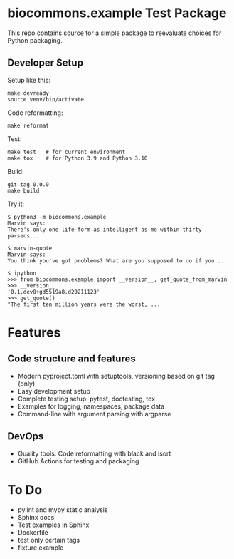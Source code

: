 # biocommons.example Test Package

This repo contains source for a simple package to reevaluate choices
for Python packaging.



## Developer Setup

Setup like this:

	make devready
    source venv/bin/activate
	
Code reformatting:

	make reformat

Test:

    make test   # for current environment
    make tox    # for Python 3.9 and Python 3.10

Build:

    git tag 0.0.0
	make build

Try it:

    $ python3 -m biocommons.example
    Marvin says:
    There's only one life-form as intelligent as me within thirty parsecs...
           
    $ marvin-quote 
    Marvin says:
    You think you've got problems? What are you supposed to do if you...
	
	$ ipython
	>>> from biocommons.example import __version__, get_quote_from_marvin
	>>> __version__
	'0.1.dev8+gd5519a8.d20211123'
	>>> get_quote()
	"The first ten million years were the worst, ...


# Features

## Code structure and features
* Modern pyproject.toml with setuptools, versioning based on git tag (only)
* Easy development setup
* Complete testing setup: pytest, doctesting, tox
* Examples for logging, namespaces, package data
* Command-line with argument parsing with argparse

## DevOps
* Quality tools: Code reformatting with black and isort
* GitHub Actions for testing and packaging


# To Do

* pylint and mypy static analysis
* Sphinx docs
* Test examples in Sphinx
* Dockerfile
* test only certain tags
* fixture example
